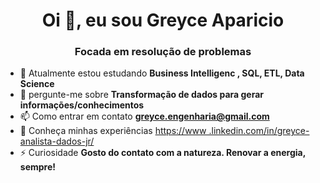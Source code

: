 <h1 align="center">Oi 👋, eu sou Greyce Aparicio</h1>
<h3 align="center">Focada em resolução de problemas</h3>

- 🌱 Atualmente estou estudando **Business Intelligenc , SQL, ETL, Data Science**
- 💬 pergunte-me sobre **Transformação de dados para gerar informações/conhecimentos**
- 📫 Como entrar em contato **greyce.engenharia@gmail.com**
- 📄 Conheça minhas experiências [https://www .linkedin.com/in/greyce-analista-dados-jr/](https://www.linkedin.com/in/greyce-analista-dados-jr/)
- ⚡ Curiosidade **Gosto do contato com a natureza. Renovar a energia, sempre!**


<!---

- 👋 Hi, I’m @aparicio-
- 👀 I’m interested in ...
- 🌱 I’m currently learning ...
- 💞️ I’m looking to collaborate on ...
- 📫 How to reach me ...
aparicio-greyce/aparicio-greyce is a ✨ special ✨ repository because its `README.md` (this file) appears on your GitHub profile.
You can click the Preview link to take a look at your changes.
--->
